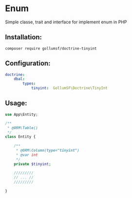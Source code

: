 # Enum

Simple classe, trait and interface for implement enum in PHP 

## Installation:

```shell
composer require gollumsf/doctrine-tinyint
```

## Configuration:

```yaml
doctrine:
    dbal:
        types:
            tinyint:  GollumSF\Doctrine\TinyInt
```


## Usage:


```php
use App\Entity;

/**
 * @ORM\Table()
 */
class Entity {
	
	/**
	 * @ORM\Column(type="tinyint")
	 * @var int
	 */
	private $tinyint;
	
	/////////
	// ... //
	/////////
	
}
```

